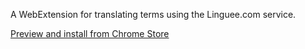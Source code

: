 A WebExtension for translating terms using the Linguee.com service.

[Preview and install from Chrome Store](https://chrome.google.com/webstore/detail/linguee-translator/mfmgafeloljkhohdgfahfegkkhjakkpl?hl=es-419&gl=AR)
